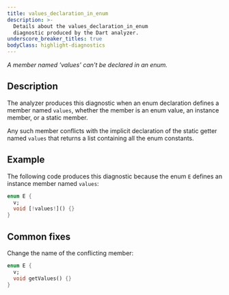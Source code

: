 ```yaml
---
title: values_declaration_in_enum
description: >-
  Details about the values_declaration_in_enum
  diagnostic produced by the Dart analyzer.
underscore_breaker_titles: true
bodyClass: highlight-diagnostics
---
```


_A member named 'values' can't be declared in an enum._

## Description

The analyzer produces this diagnostic when an enum declaration defines a
member named `values`, whether the member is an enum value, an instance
member, or a static member.

Any such member conflicts with the implicit declaration of the static
getter named `values` that returns a list containing all the enum
constants.

## Example

The following code produces this diagnostic because the enum `E` defines
an instance member named `values`:

```dart
enum E {
  v;
  void [!values!]() {}
}
```

## Common fixes

Change the name of the conflicting member:

```dart
enum E {
  v;
  void getValues() {}
}
```
